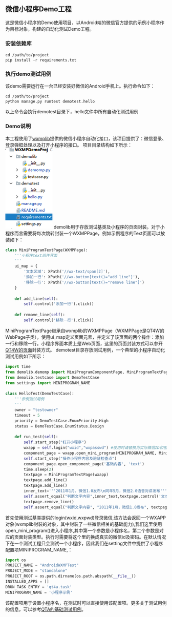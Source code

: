 ## 微信小程序Demo工程
 这是微信小程序的Demo使用项目，以Android端的微信官方提供的示例小程序作为目标对象，构建的自动化测试Demo工程。

### 安装依赖库
```shell
cd /path/to/project
pip install -r requirements.txt
```

### 执行demo测试用例
该demo需要运行在一台已经安装好微信的Android手机上。执行命令如下：
```shell
cd /path/to/project
python manage.py runtest demotest.hello
```
以上命令会执行demotest目录下，hello文件中所有自动化测试用例

### Demo说明
本工程使用了[wxmplib][1]提供的微信小程序自动化接口，该项目提供了：微信登录、登录弹框处理以及打开小程序的接口。
项目目录结构如下所示：
![enter description here][2]
demolib用于存放测试基类及小程序的页面封装。对于小程序而言需要将每次跳转封装一个WXMPPage，例如示例程序的Text页面可以放装如下：
```python
class MiniProgramTextPage(WXMPPage):
    '''小程序text组件界面
    '''
    ui_map = {
        '文本区域': XPath('//wx-text/span[2]'),
        '添加一行': XPath('//wx-button[text()="add line"]'),
        '移除一行': XPath('//wx-button[text()="remove line"]')
    }

    def add_line(self):
        self.control('添加一行').click()

    def remove_line(self):
        self.control('移除一行').click()

```
MiniProgramTextPage继承自wxmplib的WXMPPage（WXMPPage是QT4W的WebPage子类），使用ui_map定义页面元素，并定义了该页面的两个操作：添加一行和移除一行。小程序界面本质上是Web页面，这里的页面封装方式可以参开[QT4W的页面][3]封装方式。
demotest目录存放测试用例，一个典型的小程序自动化测试用例如下所示：
```python
import time
from demolib.demomp import MiniProgramComponentPage, MiniProgramTextPage
from demolib.testcase import DemoTestCase
from settings import MINIPROGRAM_NAME

class HelloTest(DemoTestCase):
    '''示例测试用例
    '''
    owner = "testowner"
    timeout = 5
    priority = DemoTestCase.EnumPriority.High
    status = DemoTestCase.EnumStatus.Design

    def run_test(self):
        self.start_step("打开小程序")
        wxapp = self.login("wxid","wxpasswd") #使用时请替换为实际微信ID和密码
        component_page = wxapp.open_mini_program(MINIPROGRAM_NAME, MiniProgramComponentPage)
        self.start_step("操作小程序内容及验证检查点")
        component_page.open_component_page('基础内容', 'text')
        time.sleep(2)
        textpage = MiniProgramTextPage(wxapp)
        textpage.add_line()
        textpage.add_line()
        inner_text='''2011年1月，微信1.0发布\n同年5月，微信2.0语音对讲发布'''
        self.assert_equal("判断文字内容",inner_text,textpage.control('文本区域').inner_text)
        textpage.remove_line()
        self.assert_equal("判断文字内容", "2011年1月，微信1.0发布", textpage.control('文本区域').inner_text)


```
首先使用测试基类提供的login(wxid,wxpwd)登录微信,该方法会返回一个WXAPP对象(wxmplib封装的对象，其中封装了一些微信相关的基础能力),我们这里使用open_mini_program()进入小程序,其中第一个参数是小程序名，第二个参数是对应的页面封装类型。执行时需要将这个里的换成真实的微信id及密码。在默认情况下在一个测试工程只会测试一个小程序，因此我们在setting文件中提供了小程序配置项MINIPROGRAM_NAME,：
```python
import os 
PROJECT_NAME = "AndroidWXMPTest"
PROJECT_MODE = "standalone"
PROJECT_ROOT = os.path.dirname(os.path.abspath(__file__))
INSTALLED_APPS = []
DRUN_TASK_ENTRY = 'qt4a.task'
MINIPROGRAM_NAME = '小程序示例'
```
该配置项用于设置小程序名，在测试时可以直接使用该配置项。更多关于测试用例的信息，可以参考[QTA的基础测试用例][4]。




  [1]: https://github.com/qtacore/AndroidWXMPLib
  [2]: image/content.PNG "content.png"
  [3]: https://qt4w.readthedocs.io/zh_CN/latest/usage.html
  [4]: https://qta-testbase.readthedocs.io/zh/latest/testcase.html